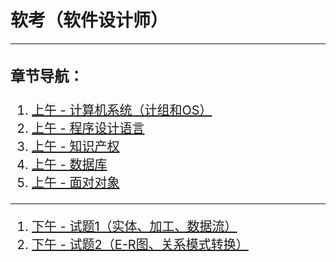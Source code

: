 # 软考（软件设计师）
---
<div style="font-size:20px;">

### 章节导航：
1. [上午 - 计算机系统（计组和OS）](软考/软考-note/1.md)
2. [上午 - 程序设计语言](软考/软考-note/2.md)
3. [上午 - 知识产权](软考/软考-note/4.md)
4. [上午 - 数据库](软考/软考-note/5.md)
5. [上午 - 面对对象](软考/软考-note/7.md)
---
1. [下午 - 试题1（实体、加工、数据流）](软考/软考-note/3.md)
2. [下午 - 试题2（E-R图、关系模式转换）](软考/软考-note/6.md)
</div>